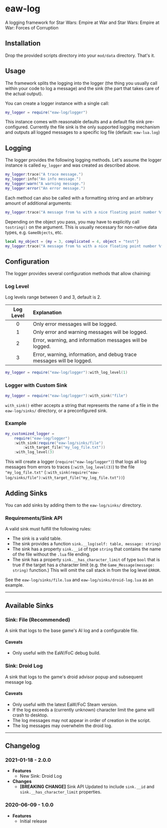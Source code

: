 # eaw-log

A logging framework for Star Wars: Empire at War and Star Wars: Empire at War: Forces of Corruption

## Installation

Drop the provided scripts directory into your `mod/data` directory. That's it.

## Usage

The framework splits the logging into the logger (the thing you usually call
within your code to log a message) and the sink (the part that takes care of
the actual output).

You can create a logger instance with a single call:

```lua
my_logger = require("eaw-log/logger")
```

This instance comes with reasonable defaults and a default file sink pre-configured.
Currently the file sink is the only supported logging mechanism and outputs all logged messages to a specific log file (default: `eaw-lua.log`)

## Logging

The logger provides the following logging methods. Let's assume the logger instance is called `my_logger` and was created as described above.

```lua
my_logger:trace("A trace message.")
my_logger:info("An info message.")
my_logger:warn("A warning message.")
my_logger:error("An error message.")
```

Each method can also be called with a formatting string and an arbitrary amount of additional arguments:

```lua
my_logger:trace("A message from %s with a nice floating point number %f.", "Darth Vader", 2.344)
```

Depending on the object you pass, you may have to explicitly call `tostring()` on the argument. This is usually necessary for non-native data types, e.g. `GameObjects`, etc.

```lua
local my_object = {my = 3, complicated = 4, object = "test"}
my_logger:trace("A message from %s with a nice floating point number %f and my complicated object %s", "Darth Vader", 2.344, tostring(object))
```

## Configuration

The logger provides several configuration methods that allow chaining:

### Log Level

Log levels range between 0 and 3, default is 2.

|Log Level|Explanation|
|:---:|:---|
| 0 | Only error messages will be logged.|
| 1 | Only error and warning messages will be logged.|
| 2 | Error, warning, and information messages will be logged.|
| 3 | Error, warning, information, and debug trace messages will be logged.|

```lua
my_logger = require("eaw-log/logger"):with_log_level(1)
```

### Logger with Custom Sink

```lua
my_logger = require("eaw-log/logger"):with_sink("file")
```

`with_sink()` either accepts a string that represents the name of a file in the `eaw-log/sinks/` directory, or a preconfigured sink.

### Example

```lua
my_customized_logger =
    require("eaw-log/logger")
    :with_sink(require("eaw-log/sinks/file")
        :with_target_file("my_log_file.txt"))
    :with_log_level(3)
```

This will create a logger (`require("eaw-log/logger")`) that logs all log messages from errors to traces (`:with_log_level(3)`) to the file `"my_log_file.txt"` (`:with_sink(require("eaw-log/sinks/file"):with_target_file("my_log_file.txt"))`)

## Adding Sinks

You can add sinks by adding them to the `eaw-log/sinks/` directory.
### Requirements/Sink API

A valid sink must fulfill the following rules:

* The sink is a valid table.
* The sink provides a function `sink.__log(self: table, message: string)`
* The sink has a property `sink.__id` of type `string` that contains the name of the file without the `.lua` file ending.
* The sink has a property `sink.__has_character_limit` of type `bool` that is true if the target has a character limit (e.g. the `Game_Message(message: string)` function.) This will omit the call stack in from the log level `ERROR`.

See the `eaw-log/sinks/file.lua` and `eaw-log/sinks/droid-log.lua` as an example.

----

## Available Sinks

### Sink: File (Recommended)

A sink that logs to the base game's AI log and a configurable file.

#### Caveats

* Only useful with the EaW/FoC debug build.

### Sink: Droid Log

A sink that logs to the game's droid advisor popup and subsequent message log.

#### Caveats

* Only useful with the latest EaW/FoC Steam version.
* If the log exceeds a (currently unknown) character limit the game will crash to desktop.
* The log messages may not appear in order of creation in the script.
* The log messages may overwhelm the droid log.

----

## Changelog

### 2021-01-18 - 2.0.0

* **Features**
    * New Sink: Droid Log
* **Changes**
    * **[BREAKING CHANGE]** Sink API Updated to include `sink.__id` and `sink.__has_character_limit` properties.

### 2020-06-09 - 1.0.0

* **Features**
    * Initial release
